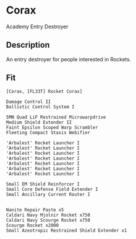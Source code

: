 # Corax

Academy Entry Destroyer

## Description

An entry destroyer for people interested in Rockets.

## Fit

```
[Corax, [FL33T] Rocket Corax]

Damage Control II
Ballistic Control System I

5MN Quad LiF Restrained Microwarpdrive
Medium Shield Extender II
Faint Epsilon Scoped Warp Scrambler
Fleeting Compact Stasis Webifier

'Arbalest' Rocket Launcher I
'Arbalest' Rocket Launcher I
'Arbalest' Rocket Launcher I
'Arbalest' Rocket Launcher I
'Arbalest' Rocket Launcher I
'Arbalest' Rocket Launcher I
'Arbalest' Rocket Launcher I

Small EM Shield Reinforcer I
Small Core Defense Field Extender I
Small Ancillary Current Router I


Nanite Repair Paste x5
Caldari Navy Mjolnir Rocket x750
Caldari Navy Scourge Rocket x750
Scourge Rocket x2000
Small Azeotropic Restrained Shield Extender x1
```